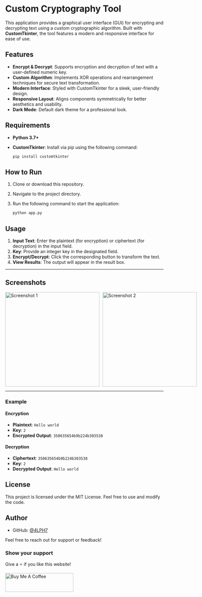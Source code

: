 # Custom Cryptography Tool

This application provides a graphical user interface (GUI) for encrypting and decrypting text using a custom cryptographic algorithm. Built with **CustomTkinter**, the tool features a modern and responsive interface for ease of use.

## Features

- **Encrypt & Decrypt**: Supports encryption and decryption of text with a user-defined numeric key.
- **Custom Algorithm**: Implements XOR operations and rearrangement techniques for secure text transformation.
- **Modern Interface**: Styled with CustomTkinter for a sleek, user-friendly design.
- **Responsive Layout**: Aligns components symmetrically for better aesthetics and usability.
- **Dark Mode**: Default dark theme for a professional look.

## Requirements

- **Python 3.7+**
- **CustomTkinter**: Install via pip using the following command:

  ```bash
  pip install customtkinter
  ```

## How to Run

1. Clone or download this repository.
2. Navigate to the project directory.
3. Run the following command to start the application:

   ```bash
   python app.py
   ```

## Usage

1. **Input Text**: Enter the plaintext (for encryption) or ciphertext (for decryption) in the input field.
2. **Key**: Provide an integer key in the designated field.
3. **Encrypt/Decrypt**: Click the corresponding button to transform the text.
4. **View Results**: The output will appear in the result box.
---

## Screenshots

<div style="display: flex;">
  <img src="https://github.com/user-attachments/assets/f16f0a8c-9721-4e2c-8019-a31ac4ac85c1" alt="Screenshot 1" width="300" style="margin-right: 10px;">
  <img src="https://github.com/user-attachments/assets/4d76026e-473c-4836-8910-a85ae8e2ecea" alt="Screenshot 2" width="300">
</div>

---
### Example

#### Encryption
- **Plaintext**: `Hello world`
- **Key**: `2`
- **Encrypted Output**: `350635654b9b224b303538`

#### Decryption
- **Ciphertext**: `350635654b9b224b303538`
- **Key**: `2`
- **Decrypted Output**: `Hello world`

## License

This project is licensed under the MIT License. Feel free to use and modify the code.

## Author


- GitHub: [@4LPH7](https://github.com/4LPH7)


Feel free to reach out for support or feedback!

### Show your support

Give a ⭐ if you like this website!

<a href="https://buymeacoffee.com/arulartadg" target="_blank"><img src="https://cdn.buymeacoffee.com/buttons/v2/default-violet.png" alt="Buy Me A Coffee" height= "60px" width= "217px" ></a>


